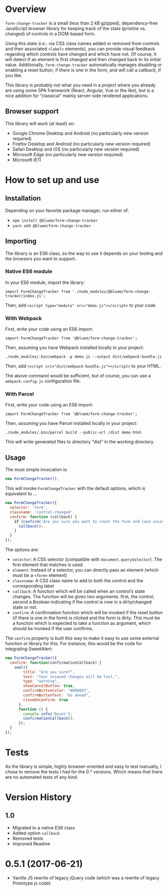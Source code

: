 # Overview

`form-change-tracker` is a small (less than 2 kB gzipped), dependency-free JavaScript browser library for keeping track of the state (pristine vs. changed) of controls in a DOM-based form.

Using this state (i.e.: via CSS class names added or removed from controls and their associated `<label>` elements), you can provide visual feedback regarding which controls have changed and which have not. Of course, it will detect if an element is first changed and then changed back to its initial value. Additionally, `form-change-tracker` automatically manages disabling or enabling a reset button, if there is one in the form, and will call a callback, if you like.

This library is probably not what you need in a project where you already are using some SPA framework (React, Angular, Vue or the like), but is a nice addition for “classical” mainly server-side rendered applications.


## Browser support

This library will work (at least) on:

* Google Chrome Desktop and Android (no particularly new version required)
* Firefox Desktop and Android (no particularly new version required)
* Safari Desktop and iOS (no particularly new version required)
* Microsoft Edge (no particularly new version required)
* Microsoft IE11


# How to set up and use

## Installation

Depending on your favorite package manager, run either of:
* `npm install @bluem/form-change-tracker`
* `yarn add @bluem/form-change-tracker`

## Importing

The library is an ES6 class, so the way to use it depends on your tooling and the browsers you want to support.

### Native ES6 module
In your ES6 module, import the library:

    import FormChangeTracker from './node_modules/@bluem/form-change-tracker/index.js';

Then, add `<script type="module" src="demo.js"></script>` to your code.

### With Webpack
First, write your code using an ES6 import:

    import FormChangeTracker from '@bluem/form-change-tracker';

Then, assuming you have Webpack installed locally in your project:

`./node_modules/.bin/webpack -p demo.js --output dist/webpack-bundle.js`

Then, add `<script src="dist/webpack-bundle.js"></script>` to your HTML.

The above command would be sufficient, but of course, you can use a `webpack.config.js` configuration file.


### With Parcel
First, write your code using an ES6 import:

    import FormChangeTracker from '@bluem/form-change-tracker';

Then, assuming you have Parcel installed locally in your project:

`./node_modules/.bin/parcel build --public-url /dist demo.html` 

This will write generated files to directory “dist” in the working directory.


## Usage

The most simple invocation is:

```js
new FormChangeTracker();
```
This will invoke `FormChangeTracker` with the default options, which is equivalent to … 

```js
new FormChangeTracker({
  selector: 'form',
  classname: 'control-changed',
  confirm: function (callback) {
    if (confirm('Are you sure you want to reset the form and lose unsaved changes?')) {
      callback();
    }
  }
});
```

The options are:

* `selector`: A CSS selector (compatible with `document.querySelector`). The first element that matches is used.
* `element`: Instead of a selector, you can directly pass an element (which must be a `<form>` element)
* `classname`: A CSS class name to add to both the control and the corresponding label
* `callback`: A function which will be called when an control’s state changes. The function will be given two arguments: first, the control, second a Boolean indicating if the control is now in a dirty/changed state or not.
* `confirm`: A confirmation function which will be invoked if the reset button (if there is one in the form) is clicked and the form is dirty. This must be a function which is expected to take a function as argument, which should be invoked if the user confirms.

The `confirm` property is built this way to make it easy to use some external function or library for this. For instance, this would be the code for integrating SweetAlert:

```js
new FormChangeTracker({
  confirm: function(confirmationCallback) {
    swal({
        title: "Are you sure?",
        text: "Your unsaved changes will be lost.",
        type: "warning",
        showCancelButton: true,
        confirmButtonColor: "#DD6B55",
        confirmButtonText: "Go ahead",
        closeOnConfirm: true
      },
      function () {
        console.info('Reset');
        confirmationCallback();
      });
  }
});
```


# Tests
As the library is simple, highly browser-oriented and easy to test manually, I chose to remove the tests I had for the 0.* versions. Which means that there are no automated tests of any kind.


# Version History

## 1.0
- Migrated to a native ES6 class
- Added option `callback`
- Removed tests
- Improved Readme

# 0.5.1 (2017-06-21)
- Vanilla JS rewrite of legacy jQuery code (which was a rewrite of legacy Prototype.js code)